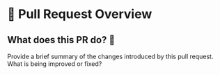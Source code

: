 # 🚀 Pull Request Overview

## What does this PR do? 🤔

Provide a brief summary of the changes introduced by this pull request. What is being improved or fixed?
